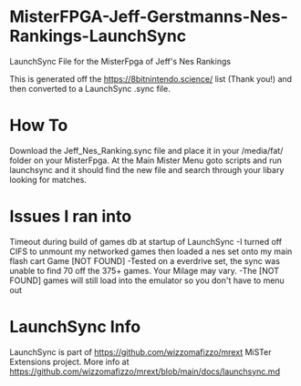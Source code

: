 # MisterFPGA-Jeff-Gerstmanns-Nes-Rankings-LaunchSync
LaunchSync File for the MisterFpga of Jeff's Nes Rankings

This is generated off the https://8bitnintendo.science/ list (Thank you!) and then converted to a LaunchSync .sync file.

# How To
Download the Jeff_Nes_Ranking.sync file and place it in your /media/fat/ folder on your MisterFpga.
At the Main Mister Menu goto scripts and run launchsync and it should find the new file and search through your libary looking for matches.

# Issues I ran into
Timeout during build of games db at startup of LaunchSync
   -I turned off CIFS to unmount my networked games then loaded a nes set onto my main flash cart
Game [NOT FOUND]
  -Tested on a everdrive set, the sync was unable to find 70 off the 375+ games. Your Milage may vary. 
  -The [NOT FOUND] games will still load into the emulator so you don't have to menu out

# LaunchSync Info
LaunchSync is part of https://github.com/wizzomafizzo/mrext MiSTer Extensions project.
More info at https://github.com/wizzomafizzo/mrext/blob/main/docs/launchsync.md
